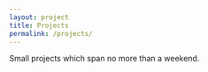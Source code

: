 ```yaml
---
layout: project
title: Projects
permalink: /projects/
---
```


Small projects which span no more than a weekend.
